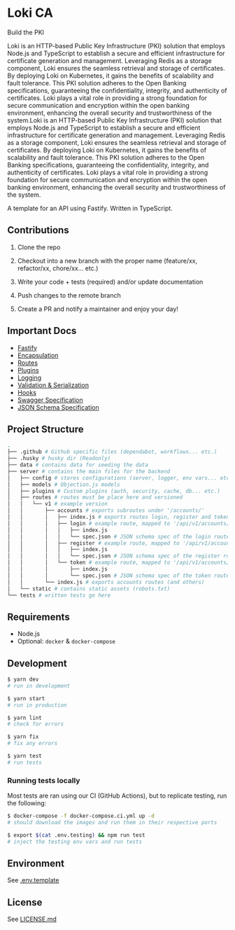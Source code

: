 # Loki CA
Build the PKI 

Loki is an HTTP-based Public Key Infrastructure (PKI) solution that employs Node.js and TypeScript to establish a secure and efficient infrastructure for certificate generation and management. Leveraging Redis as a storage component, Loki ensures the seamless retrieval and storage of certificates. By deploying Loki on Kubernetes, it gains the benefits of scalability and fault tolerance. This PKI solution adheres to the Open Banking specifications, guaranteeing the confidentiality, integrity, and authenticity of certificates. Loki plays a vital role in providing a strong foundation for secure communication and encryption within the open banking environment, enhancing the overall security and trustworthiness of the system.Loki is an HTTP-based Public Key Infrastructure (PKI) solution that employs Node.js and TypeScript to establish a secure and efficient infrastructure for certificate generation and management. Leveraging Redis as a storage component, Loki ensures the seamless retrieval and storage of certificates. By deploying Loki on Kubernetes, it gains the benefits of scalability and fault tolerance. This PKI solution adheres to the Open Banking specifications, guaranteeing the confidentiality, integrity, and authenticity of certificates. Loki plays a vital role in providing a strong foundation for secure communication and encryption within the open banking environment, enhancing the overall security and trustworthiness of the system.
⁦⁩

A template for an API using Fastify. Written in TypeScript.

## Contributions

1. Clone the repo

2. Checkout into a new branch with the proper name (feature/xx, refactor/xx, chore/xx... etc.)

3. Write your code + tests (required) and/or update documentation

4. Push changes to the remote branch

5. Create a PR and notify a maintainer and enjoy your day!

## Important Docs

- [Fastify](https://fastify.io/)
- [Encapsulation](https://www.fastify.io/docs/latest/Encapsulation/)
- [Routes](https://www.fastify.io/docs/latest/Routes/)
- [Plugins](https://www.fastify.io/docs/latest/Plugins/)
- [Logging](https://www.fastify.io/docs/latest/Logging/)
- [Validation & Serialization](https://www.fastify.io/docs/latest/Validation-and-Serialization/)
- [Hooks](https://www.fastify.io/docs/latest/Hooks/)
- [Swagger Specification](https://swagger.io/specification/)
- [JSON Schema Specification](https://json-schema.org/understanding-json-schema/index.html)

## Project Structure

```bash
.
├── .github # Github specific files (dependabot, workflows... etc.)
├── .husky # husky dir (Readonly)
├── data # contains data for seeding the data
├── server # contains the main files for the backend
│   ├── config # stores configurations (server, logger, env vars... etc.)
│   ├── models # Objection.js models
│   ├── plugins # Custom plugins (auth, security, cache, db... etc.)
│   ├── routes # routes must be place here and versioned
│   │   └── v1 # example version
│   │       ├── accounts # exports subroutes under '/accounts/'
│   │       │   ├── index.js # exports routes login, register and token (and others)
│   │       │   ├── login # example route, mapped to '/api/v1/accounts/login'
│   │       │   │   ├── index.js
│   │       │   │   └── spec.json # JSON schema spec of the login route
│   │       │   ├── register # example route, mapped to '/api/v1/accounts/register'
│   │       │   │   ├── index.js
│   │       │   │   └── spec.json # JSON schema spec of the register route
│   │       │   └── token # example route, mapped to '/api/v1/accounts/token'
│   │       │       ├── index.js
│   │       │       └── spec.json # JSON schema spec of the token route
│   │       └── index.js # exports accounts routes (and others)
│   └── static # contains static assets (robots.txt)
└── tests # written tests go here
```

## Requirements

- Node.js
- Optional: `docker` & `docker-compose`

## Development

```bash
$ yarn dev
# run in development

$ yarn start
# run in production

$ yarn lint
# check for errors

$ yarn fix
# fix any errors

$ yarn test
# run tests
```

### Running tests locally

Most tests are ran using our CI (GitHub Actions), but to replicate testing, run the following:

```bash
$ docker-compose -f docker-compose.ci.yml up -d
# should download the images and run them in their respective ports

$ export $(cat .env.testing) && npm run test
# inject the testing env vars and run tests
```

## Environment

See [.env.template](./.env.template)

## License

See [LICENSE.md](./LICENSE.md)
